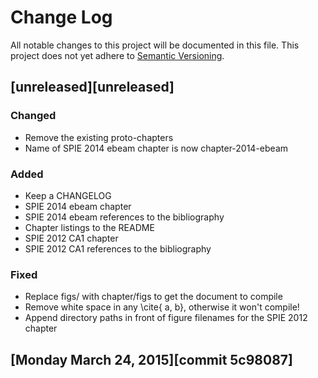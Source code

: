  # Change Log
All notable changes to this project will be documented in this file.
This project does not yet adhere to [Semantic Versioning](http://semver.org/).


## [unreleased][unreleased]
### Changed
- Remove the existing proto-chapters
- Name of SPIE 2014 ebeam chapter is now chapter-2014-ebeam

### Added
- Keep a CHANGELOG
- SPIE 2014 ebeam chapter
- SPIE 2014 ebeam references to the bibliography
- Chapter listings to the README
- SPIE 2012 CA1 chapter
- SPIE 2012 CA1 references to the bibliography

### Fixed
- Replace figs/ with chapter/figs to get the document to compile
- Remove white space in any \cite{ a, b}, otherwise it won't compile!
- Append directory paths in front of figure filenames for the SPIE 2012 chapter

## [Monday March 24, 2015][commit 5c98087]